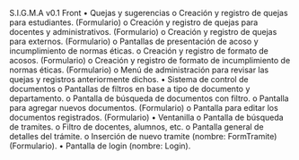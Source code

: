 S.I.G.M.A v0.1
Front
•	Quejas y sugerencias 
o	Creación y registro de quejas para estudiantes. (Formulario)
o	Creación y registro de quejas para docentes y administrativos. (Formulario)
o	Creación y registro de quejas para externos. (Formulario)
o	Pantallas de presentación de acoso y incumplimiento de normas éticas.
o	Creación y registro de formato de acosos. (Formulario)
o	Creación y registro de formato de incumplimiento de normas éticas. (Formulario)
o	Menú de administración para revisar las quejas y registros anteriormente dichos.
•	Sistema de control de documentos
o	Pantallas de filtros en base a tipo de documento y departamento.
o	Pantalla de búsqueda de documentos con filtro.
o	Pantalla para agregar nuevos documentos. (Formulario)
o	Pantalla para editar los documentos registrados. (Formulario)
•	Ventanilla
o	Pantalla de búsqueda de tramites.
o	Filtro de docentes, alumnos, etc.
o	Pantalla general de detalles del trámite.
o	Inserción de nuevo tramite (nombre: FormTramite) (Formulario).
•	Pantalla de login (nombre: Login).
